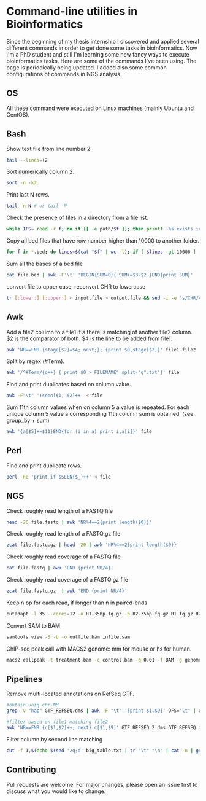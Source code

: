 # Command-line utilities in Bioinformatics

Since the beginning of my thesis internship I discovered and applied several different commands in order to get done some tasks in bioinformatics. Now I'm a PhD student and still I'm learning some new fancy ways to execute bioinformatics tasks. Here are some of the commands I've been using. The page is periodically being updated.
I added also some common configurations of commands in NGS analysis.

## OS

All these command were executed on Linux machines (mainly Ubuntu and CentOS).

## Bash

Show text file from line number 2.

```bash
tail --lines=+2
```

Sort numerically column 2.

```bash
sort -n -k2
```

Print last N rows.

```bash
tail -n N # or tail -N
```

Check the presence of files in a directory from a file list.

```bash
while IFS= read -r f; do if [[ -e path/$f ]]; then printf '%s exists in %s\n' "$f" "path/";else printf '%s is missing in %s\n' "$f" path/;fi; done < listfile
```

Copy all bed files that have row number higher than 10000 to another folder.

```bash
for f in *.bed; do lines=$(cat "$f" | wc -l); if [ $lines -gt 10000 ] ; then echo "moving $f with $lines lines to path/"; cp $f path/ ; fi; done | wc -l
```

Sum all the bases of a bed file

```bash
cat file.bed | awk -F'\t' 'BEGIN{SUM=0}{ SUM+=$3-$2 }END{print SUM}'
```

convert file to upper case, reconvert CHR to lowercase

```bash
tr [:lower:] [:upper:] < input.file > output.file && sed -i -e 's/CHR/chr/g' output.file
```

## Awk
Add a file2 column to a file1 if a there is matching of another file2 column. $2 is the comparator of both. $4 is the line to be added from file1.

```bash
awk 'NR==FNR {stage[$2]=$4; next;}; {print $0,stage[$2]}' file1 file2
```
Split by regex (#Term).

```bash
awk '/^#Term/{g++} { print $0 > FILENAME"_split-"g".txt"}' file
```

Find and print duplicates based on column value.

```bash
awk -F"\t" '!seen[$1, $2]++' < file
```

Sum 11th column values when on column 5 a value is repeated. For each unique
column 5 value a corresponding 11th column sum is obtained. (see group_by + sum)

```bash
awk '{a[$5]+=$11}END{for (i in a) print i,a[i]}' file
```

## Perl

Find and print duplicate rows.

```bash
perl -ne 'print if $SEEN{$_}++' < file
```

## NGS
Check roughly read length of a FASTQ file
```bash
head -20 file.fastq | awk 'NR%4==2{print length($0)}'
```

Check roughly read length of a FASTQ.gz file
```bash
zcat file.fastq.gz | head -20 | awk 'NR%4==2{print length($0)}'
```

Check roughly read coverage of a FASTQ file
```bash
cat file.fastq | awk 'END {print NR/4}'
```

Check roughly read coverage of a FASTQ.gz file
```bash
zcat file.fastq.gz  | awk 'END {print NR/4}'
```
Keep n bp for each read, if longer than n in paired-ends
```bash
cutadapt -l 35 --cores=12 -o R1-35bp.fq.gz -p R2-35bp.fq.gz R1.fq.gz R2.fq.gz 
```

Convert SAM to BAM

```bash
samtools view -S -b -o outfile.bam infile.sam
```

ChIP-seq peak call with MACS2
genome: mm for mouse or hs for human.

```bash
macs2 callpeak -t treatment.bam -c control.bam -q 0.01 -f BAM -g genome -n outfile
```

## Pipelines

Remove multi-located annotations on RefSeq GTF.
```bash
#obtain uniq chr-NM
grep -v "hap" GTF_REFSEQ.dms | awk -F "\t" '{print $1,$9}' OFS="\t" | uniq | sort -k2 -u > GTF_REFSEQ_2.dms

#filter based on file1 matching file2
awk 'NR==FNR {c[$1,$2]++; next} c[$1,$9]' GTF_REFSEQ_2.dms GTF_REFSEQ.dms > out
```

Filter column by second line matching 
```bash
cut -f 1,$(echo $(sed '2q;d' big_table.txt | tr "\t" "\n" | cat -n | grep match_criteria | awk '{print $1}' | sed 's/^\s*//' | tr "\n" "," | sed '$ s/,$//g')) big_table.txt > big_table_filtered.txt
```


## Contributing
Pull requests are welcome. For major changes, please open an issue first to discuss what you would like to change.

